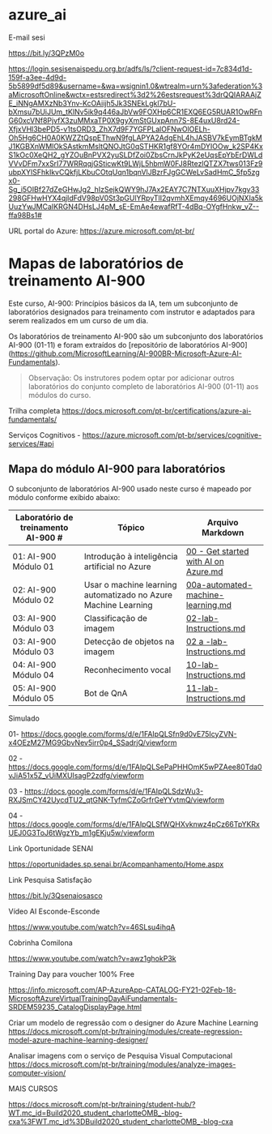 # azure_ai

E-mail sesi  

https://bit.ly/3QPzM0o

https://login.sesisenaispedu.org.br/adfs/ls/?client-request-id=7c834d1d-159f-a3ee-4d9d-5b5899df5d89&username=&wa=wsignin1.0&wtrealm=urn%3afederation%3aMicrosoftOnline&wctx=estsredirect%3d2%26estsrequest%3drQQIARAAjZE_iNNgAMXzNb3Ynv-KcOAiijh5Jk3SNEkLgkl7bU-bXmsu7bUiJUm_tKlNv5ik9q446aJbVw9FOXHp6CR1EXQ6EG5RUAR1OwRFnG60xcVNf8PjvfX3zuMMxaTP0X9gyXmStGUxpAnn7S-8E4uxU8rd24-XfjxVHl3bePD5-v1tsORD3_ZhX7d9F7YGFPLalOFNwOlOELh-Oh5Hg6CH0A0KWZZtQspEThwN9fgLAPYA2AdgEhL4hJASBV7kEymBTgkMJ1KGBXnWMlOkSAstkmMsltQNOJtG0qSTHKR1gf8YOr4mDYIOOw_k2SP4KxS1kOc0XeQH2_gYZOuBnPVX2yuSLDfZoi0ZbsCrnJkPyK2eUqsEpYbErDWLdVVvDFm7xxSrI77WRRqqjGSticwKt9LWjL5hbmW0FJ8RtezlQTZX7tws013Fz9ubpXYlSFhkIkvCQkfjLKbuCOtqUqn1bqnVlJBzrFJgGCWeLvSadHmC_5fp5zgx0-Sg_i5OIBf27dZeGHwJg2_hIzSejkQWY9hJ7Ax2EAY7C7NTXuuXHjpv7kgv33298GFHwHYX4qjldFdV98pV0St3pGUlYRpyTlI2qvmhXEmqy4696UOjNXIa5kUuzYwJMCaIKRGN4DHsLJ4pM_sE-EmAe4ewafRfT-4dBq-OYgfHnkw_vZ--ffa98Bs1#



URL portal do Azure: https://azure.microsoft.com/pt-br/


# Mapas de laboratórios de treinamento AI-900

Este curso, AI-900: Princípios básicos da IA, tem um subconjunto de laboratórios designados para treinamento com instrutor e adaptados para serem realizados em um curso de um dia.

Os laboratórios de treinamento AI-900 são um subconjunto dos laboratórios AI-900 (01-11) e foram extraídos do [repositório de laboratórios AI-900]
(https://github.com/MicrosoftLearning/AI-900BR-Microsoft-Azure-AI-Fundamentals).

> Observação: Os instrutores podem optar por adicionar outros laboratórios do conjunto completo de laboratórios AI-900 (01-11) aos módulos do curso.

Trilha completa
https://docs.microsoft.com/pt-br/certifications/azure-ai-fundamentals/

Serviços Cognitivos - 
https://azure.microsoft.com/pt-br/services/cognitive-services/#api

## Mapa do módulo AI-900 para laboratórios

O subconjunto de laboratórios AI-900 usado neste curso é mapeado por módulo conforme exibido abaixo: 

| Laboratório de treinamento AI-900 # | Tópico | Arquivo Markdown |
| --- | --- | --- |
| 01: AI-900 Módulo 01 | Introdução à inteligência artificial no Azure | [00 - Get started with AI on Azure.md](https://docs.microsoft.com/pt-br/learn/modules/get-started-ai-fundamentals/) |
| 02: AI-900 Módulo 02 | Usar o machine learning automatizado no Azure Machine Learning | [00a-automated-machine-learning.md](https://docs.microsoft.com/learn/modules/use-automated-machine-learning/) |
| 03: AI-900 Módulo 03 | Classificação de imagem  | [02-lab-Instructions.md](https://docs.microsoft.com/pt-br/learn/modules/classify-images-custom-vision/) |
| 03: AI-900 Módulo 03 | Detecção de objetos na imagem  | [02 a -lab-Instructions.md](https://docs.microsoft.com/pt-br/learn/modules/detect-objects-images-custom-vision/) |
| 04: AI-900 Módulo 04 | Reconhecimento vocal | [10-lab-Instructions.md](https://docs.microsoft.com/pt-br/learn/modules/recognize-synthesize-speech/) |
| 05: AI-900 Módulo 05 | Bot de QnA | [11-lab-Instructions.md](https://docs.microsoft.com/pt-br/learn/modules/build-faq-chatbot-qna-maker-azure-bot-service/) |

Simulado

01- https://docs.google.com/forms/d/e/1FAIpQLSfn9d0vE75IcyZVN-x4OEzM27MG9GbvNev5irr0p4_SSadrjQ/viewform

02 -  https://docs.google.com/forms/d/e/1FAIpQLSePaPHHOmK5wPZAee80Tda0vJiA51x5Z_vUiMXUIsagP2zdfg/viewform

03 - https://docs.google.com/forms/d/e/1FAIpQLSdzWu3-RXJSmCY42UycdTU2_qtGNK-TyfmCZoGrfrGeYYvtmQ/viewform

04 - https://docs.google.com/forms/d/e/1FAIpQLSfWQHXvknwz4pCz66TpYKRxUEJ0G3ToJ6tWgzYb_m1gEKju5w/viewform

Link Oportunidade SENAI

https://oportunidades.sp.senai.br/Acompanhamento/Home.aspx


Link Pesquisa Satisfação 

https://bit.ly/3Qsenaiosasco


Vídeo AI Esconde-Esconde

https://www.youtube.com/watch?v=46SLsu4ihqA

Cobrinha Comilona

https://www.youtube.com/watch?v=awz1ghokP3k


Training Day para voucher 100% Free

https://info.microsoft.com/AP-AzureApp-CATALOG-FY21-02Feb-18-MicrosoftAzureVirtualTrainingDayAiFundamentals-SRDEM59235_CatalogDisplayPage.html


Criar um modelo de regressão com o designer do Azure Machine Learning
https://docs.microsoft.com/pt-br/training/modules/create-regression-model-azure-machine-learning-designer/



Analisar imagens com o serviço de Pesquisa Visual Computacional
https://docs.microsoft.com/pt-br/training/modules/analyze-images-computer-vision/




MAIS CURSOS


https://docs.microsoft.com/pt-br/training/student-hub/?WT.mc_id=Build2020_student_charlotteOMB_-blog-cxa%3FWT.mc_id%3DBuild2020_student_charlotteOMB_-blog-cxa
